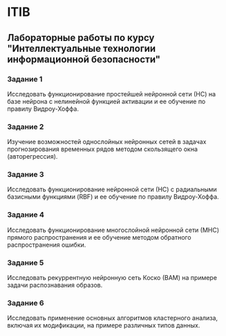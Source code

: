 # ITIB

## Лабораторные работы по курсу "Интеллектуальные технологии информационной безопасности"

### Задание 1
Исследовать функционирование простейшей нейронной сети (НС) на базе нейрона с нелинейной функцией активации и ее обучение по правилу Видроу-Хоффа.

### Задание 2
Изучение возможностей однослойных нейронных сетей в задачах прогнозирования временных рядов методом скользящего окна (авторегрессия).

### Задание 3
Исследовать функционирование нейронной сети (НС) с радиальными базисными функциями (RBF) и ее обучение по правилу Видроу-Хоффа.

### Задание 4
Исследовать функционирование многослойной нейронной сети (МНС) прямого распространения и ее обучение методом обратного распространения ошибки.

### Задание 5
Исследовать рекуррентную нейронную сеть Коско (ВАМ) на примере задачи распознавания образов.

### Задание 6
Исследовать применение основных алгоритмов кластерного анализа, включая их модификации, на примере различных типов данных.
